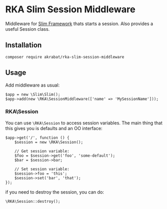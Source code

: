 # RKA Slim Session Middleware

Middleware for [Slim Framework][1] thats starts a session. Also provides a useful Session class.

## Installation

    composer require akrabat/rka-slim-session-middleware

## Usage

Add middleware as usual:

    $app = new \Slim\Slim();
    $app->add(new \RKA\SessionMiddleware(['name' => 'MySessionName']));


### RKA\Session

You can use `\RKA\Session` to access session variables. The main thing that this gives you is defaults and an OO interface:

    $app->get('/', function () {
        $session = new \RKA\Session();

        // Get session variable:
        $foo = $session->get('foo', 'some-default');
        $bar = $session->bar;

        // Set session variable:
        $session->foo = 'this';
        $session->set('bar', 'that');
    });


if you need to destroy the session, you can do:

    \RKA\Session::destroy();


[1]: http://www.slimframework.com/
